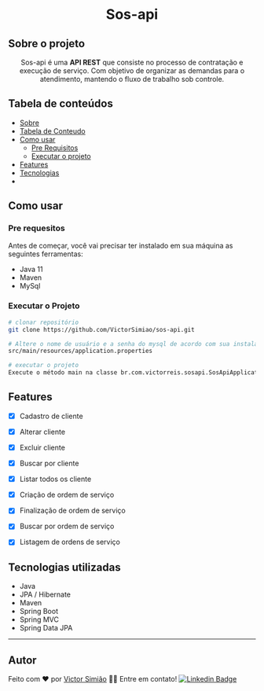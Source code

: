 
<div align="center">
 <h1>Sos-api</h1>
</div>

## Sobre o projeto
<p align="center">Sos-api é uma <strong>API REST</strong> que consiste no processo de contratação e execução de serviço.
Com objetivo de organizar as demandas para o atendimento, mantendo o fluxo de trabalho sob controle.</p>

## Tabela de conteúdos

* [Sobre](#sobre-o-projeto)
* [Tabela de Conteudo](#tabela-de-contedos)
* [Como usar](#como-usar)
    * [Pre Requisitos](#pre-requesitos)
    * [Executar o projeto](#executar-o-projeto)
* [Features](#features)    
* [Tecnologias](#tecnologias-utilizadas)
*

## Como usar
### Pre requesitos
Antes de começar, você vai precisar ter instalado em sua máquina as seguintes ferramentas:
- Java 11
- Maven 
- MySql
### Executar o Projeto
```bash
# clonar repositório
git clone https://github.com/VictorSimiao/sos-api.git

# Altere o nome de usuário e a senha do mysql de acordo com sua instalação
src/main/resources/application.properties

# executar o projeto
Execute o método main na classe br.com.victorreis.sosapi.SosApiApplication
```

## Features
- [x] Cadastro de cliente
- [x] Alterar cliente
- [x] Excluir cliente
- [x] Buscar por cliente
- [x] Listar todos os cliente
- [x] Criação de ordem de serviço
- [x] Finalização de ordem de serviço
- [x] Buscar por ordem de serviço
- [x] Listagem de ordens de serviço


## Tecnologias utilizadas
- Java
- JPA / Hibernate
- Maven
- Spring Boot
- Spring MVC
- Spring Data JPA  


---
## Autor
Feito com ❤️ por [Victor Simião](https://github.com/VictorSimiao) 👋🏽 Entre em contato!
[![Linkedin Badge](https://img.shields.io/badge/-Victor-blue?style=flat-square&logo=Linkedin&logoColor=white&link=https://www.linkedin.com/in/victorsreis/)](https://www.linkedin.com/in/victorsreis/) 
